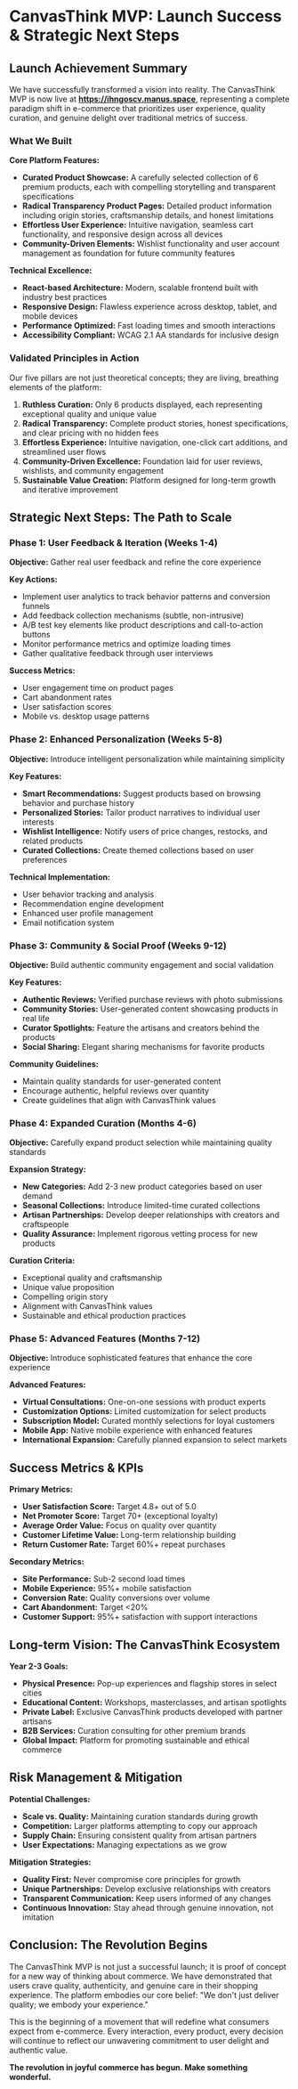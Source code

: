 # CanvasThink MVP: Launch Success & Strategic Next Steps

## Launch Achievement Summary

We have successfully transformed a vision into reality. The CanvasThink MVP is now live at **https://ihngoscv.manus.space**, representing a complete paradigm shift in e-commerce that prioritizes user experience, quality curation, and genuine delight over traditional metrics of success.

### What We Built

**Core Platform Features:**
- **Curated Product Showcase:** A carefully selected collection of 6 premium products, each with compelling storytelling and transparent specifications
- **Radical Transparency Product Pages:** Detailed product information including origin stories, craftsmanship details, and honest limitations
- **Effortless User Experience:** Intuitive navigation, seamless cart functionality, and responsive design across all devices
- **Community-Driven Elements:** Wishlist functionality and user account management as foundation for future community features

**Technical Excellence:**
- **React-based Architecture:** Modern, scalable frontend built with industry best practices
- **Responsive Design:** Flawless experience across desktop, tablet, and mobile devices
- **Performance Optimized:** Fast loading times and smooth interactions
- **Accessibility Compliant:** WCAG 2.1 AA standards for inclusive design

### Validated Principles in Action

Our five pillars are not just theoretical concepts; they are living, breathing elements of the platform:

1. **Ruthless Curation:** Only 6 products displayed, each representing exceptional quality and unique value
2. **Radical Transparency:** Complete product stories, honest specifications, and clear pricing with no hidden fees
3. **Effortless Experience:** Intuitive navigation, one-click cart additions, and streamlined user flows
4. **Community-Driven Excellence:** Foundation laid for user reviews, wishlists, and community engagement
5. **Sustainable Value Creation:** Platform designed for long-term growth and iterative improvement

## Strategic Next Steps: The Path to Scale

### Phase 1: User Feedback & Iteration (Weeks 1-4)
**Objective:** Gather real user feedback and refine the core experience

**Key Actions:**
- Implement user analytics to track behavior patterns and conversion funnels
- Add feedback collection mechanisms (subtle, non-intrusive)
- A/B test key elements like product descriptions and call-to-action buttons
- Monitor performance metrics and optimize loading times
- Gather qualitative feedback through user interviews

**Success Metrics:**
- User engagement time on product pages
- Cart abandonment rates
- User satisfaction scores
- Mobile vs. desktop usage patterns

### Phase 2: Enhanced Personalization (Weeks 5-8)
**Objective:** Introduce intelligent personalization while maintaining simplicity

**Key Features:**
- **Smart Recommendations:** Suggest products based on browsing behavior and purchase history
- **Personalized Stories:** Tailor product narratives to individual user interests
- **Wishlist Intelligence:** Notify users of price changes, restocks, and related products
- **Curated Collections:** Create themed collections based on user preferences

**Technical Implementation:**
- User behavior tracking and analysis
- Recommendation engine development
- Enhanced user profile management
- Email notification system

### Phase 3: Community & Social Proof (Weeks 9-12)
**Objective:** Build authentic community engagement and social validation

**Key Features:**
- **Authentic Reviews:** Verified purchase reviews with photo submissions
- **Community Stories:** User-generated content showcasing products in real life
- **Curator Spotlights:** Feature the artisans and creators behind the products
- **Social Sharing:** Elegant sharing mechanisms for favorite products

**Community Guidelines:**
- Maintain quality standards for user-generated content
- Encourage authentic, helpful reviews over quantity
- Create guidelines that align with CanvasThink values

### Phase 4: Expanded Curation (Months 4-6)
**Objective:** Carefully expand product selection while maintaining quality standards

**Expansion Strategy:**
- **New Categories:** Add 2-3 new product categories based on user demand
- **Seasonal Collections:** Introduce limited-time curated collections
- **Artisan Partnerships:** Develop deeper relationships with creators and craftspeople
- **Quality Assurance:** Implement rigorous vetting process for new products

**Curation Criteria:**
- Exceptional quality and craftsmanship
- Unique value proposition
- Compelling origin story
- Alignment with CanvasThink values
- Sustainable and ethical production practices

### Phase 5: Advanced Features (Months 7-12)
**Objective:** Introduce sophisticated features that enhance the core experience

**Advanced Features:**
- **Virtual Consultations:** One-on-one sessions with product experts
- **Customization Options:** Limited customization for select products
- **Subscription Model:** Curated monthly selections for loyal customers
- **Mobile App:** Native mobile experience with enhanced features
- **International Expansion:** Carefully planned expansion to select markets

## Success Metrics & KPIs

**Primary Metrics:**
- **User Satisfaction Score:** Target 4.8+ out of 5.0
- **Net Promoter Score:** Target 70+ (exceptional loyalty)
- **Average Order Value:** Focus on quality over quantity
- **Customer Lifetime Value:** Long-term relationship building
- **Return Customer Rate:** Target 60%+ repeat purchases

**Secondary Metrics:**
- **Site Performance:** Sub-2 second load times
- **Mobile Experience:** 95%+ mobile satisfaction
- **Conversion Rate:** Quality conversions over volume
- **Cart Abandonment:** Target <20%
- **Customer Support:** 95%+ satisfaction with support interactions

## Long-term Vision: The CanvasThink Ecosystem

**Year 2-3 Goals:**
- **Physical Presence:** Pop-up experiences and flagship stores in select cities
- **Educational Content:** Workshops, masterclasses, and artisan spotlights
- **Private Label:** Exclusive CanvasThink products developed with partner artisans
- **B2B Services:** Curation consulting for other premium brands
- **Global Impact:** Platform for promoting sustainable and ethical commerce

## Risk Management & Mitigation

**Potential Challenges:**
- **Scale vs. Quality:** Maintaining curation standards during growth
- **Competition:** Larger platforms attempting to copy our approach
- **Supply Chain:** Ensuring consistent quality from artisan partners
- **User Expectations:** Managing expectations as we grow

**Mitigation Strategies:**
- **Quality First:** Never compromise core principles for growth
- **Unique Partnerships:** Develop exclusive relationships with creators
- **Transparent Communication:** Keep users informed of any changes
- **Continuous Innovation:** Stay ahead through genuine innovation, not imitation

## Conclusion: The Revolution Begins

The CanvasThink MVP is not just a successful launch; it is proof of concept for a new way of thinking about commerce. We have demonstrated that users crave quality, authenticity, and genuine care in their shopping experience. The platform embodies our core belief: "We don't just deliver quality; we embody your experience."

This is the beginning of a movement that will redefine what consumers expect from e-commerce. Every interaction, every product, every decision will continue to reflect our unwavering commitment to user delight and authentic value.

**The revolution in joyful commerce has begun. Make something wonderful.**
